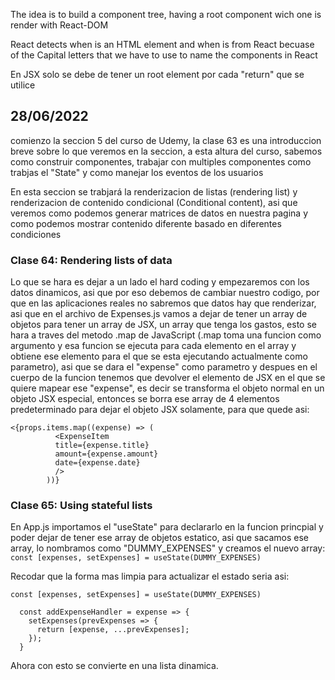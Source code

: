 The idea is to build a component tree, having a root component wich one is render with React-DOM

React detects when is an HTML element and when is from React becuase of the Capital letters that we have to use to name the components in React

En JSX solo se debe de tener un root element por cada "return" que se utilice

## 28/06/2022
comienzo la seccion 5 del curso de Udemy, la clase 63 es una introduccion breve sobre lo que veremos en la seccion, a esta altura del curso, sabemos como construir componentes, trabajar con multiples componentes como trabjas el "State" y como manejar los eventos de los usuarios

En esta seccion se trabjará la renderizacion de listas (rendering list) y renderizacion de contenido condicional (Conditional content), asi que veremos como podemos generar matrices de datos en nuestra pagina y como podemos mostrar contenido diferente basado en diferentes condiciones

### Clase 64: Rendering lists of data
Lo que se hara es dejar a un lado el hard coding y empezaremos con los datos dinamicos, asi que por eso debemos de cambiar nuestro codigo, por que en las aplicaciones reales no sabremos que datos hay que renderizar, asi que en el archivo de Expenses.js vamos a dejar de tener un array de objetos para tener un array de JSX, un array que tenga los gastos, esto se hara a traves del metodo .map de JavaScript (.map toma una funcion como argumento y esa funcion se ejecuta para cada elemento en el array y obtiene ese elemento para el que se esta ejecutando actualmente como parametro), asi que se dara el "expense" como parametro y despues en el cuerpo de la funcion tenemos que devolver el elemento de JSX en el que se quiere mapear ese "expense", es decir se transforma el objeto normal en un objeto JSX especial, entonces se borra ese array de 4 elementos predeterminado para dejar el objeto JSX solamente, para que quede asi:

```JSX
<{props.items.map((expense) => (
          <ExpenseItem
          title={expense.title}
          amount={expense.amount}
          date={expense.date}
          />
        ))}
```

### Clase 65: Using stateful lists
En App.js importamos el "useState" para declararlo en la funcion princpial y poder dejar de tener ese array de objetos estatico, asi que sacamos ese array, lo nombramos como "DUMMY_EXPENSES" y creamos el nuevo array:
`const [expenses, setExpenses] = useState(DUMMY_EXPENSES)`

Recodar que la forma mas limpia para actualizar el estado seria asi:
```JSX
const [expenses, setExpenses] = useState(DUMMY_EXPENSES)
  
  const addExpenseHandler = expense => {
    setExpenses(prevExpenses => {
      return [expense, ...prevExpenses];
    });
  }
  ```

  Ahora con esto se convierte en una lista dinamica.